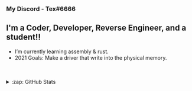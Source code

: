 ### My Discord - Tex#6666

## I'm a Coder, Developer, Reverse Engineer, and a student!!

- I’m currently learning assembly & rust.
- 2021 Goals: Make a driver that write into the physical memory.

<br />
<br />
</details>

<details>
  <summary>:zap: GitHub Stats</summary>

  <img align="left" alt="Tex's GitHub Stats" src="https://github-readme-stats.codestackr.vercel.app/api?username=Tex0x4E2&show_icons=true&hide_border=true" />

</details>
